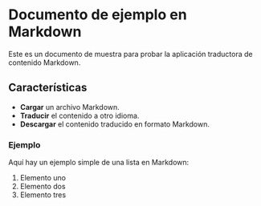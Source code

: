 # Documento de ejemplo en Markdown

Este es un documento de muestra para probar la aplicación traductora de contenido Markdown.

## Características

- **Cargar** un archivo Markdown.
- **Traducir** el contenido a otro idioma.
- **Descargar** el contenido traducido en formato Markdown.

### Ejemplo

Aquí hay un ejemplo simple de una lista en Markdown:

1. Elemento uno
2. Elemento dos
3. Elemento tres

